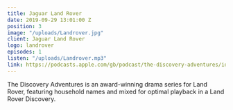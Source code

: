 ```yaml
---
title: Jaguar Land Rover
date: 2019-09-29 13:01:00 Z
position: 3
image: "/uploads/Landrover.jpg"
client: Jaguar Land Rover
logo: landrover
episodes: 1
listen: "/uploads/Landrover.mp3"
link: https://podcasts.apple.com/gb/podcast/the-discovery-adventures/id1283454475
---
```


The Discovery Adventures is an award-winning drama series for Land Rover, featuring household names and mixed for optimal playback in a Land Rover Discovery.